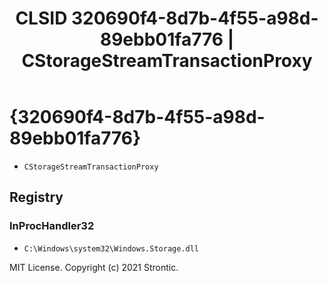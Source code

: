 ﻿---
title: "CLSID 320690f4-8d7b-4f55-a98d-89ebb01fa776 | CStorageStreamTransactionProxy"
excerpt: What is COM-Object CLSID 320690f4-8d7b-4f55-a98d-89ebb01fa776?
---

# {320690f4-8d7b-4f55-a98d-89ebb01fa776}

* `CStorageStreamTransactionProxy`

## Registry


### InProcHandler32

* `C:\Windows\system32\Windows.Storage.dll`

MIT License. Copyright (c) 2021 Strontic.


